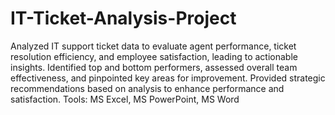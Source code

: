# IT-Ticket-Analysis-Project
Analyzed IT support ticket data to evaluate agent performance, ticket resolution efficiency, and employee satisfaction, leading to actionable insights.
Identified top and bottom performers, assessed overall team effectiveness, and pinpointed key areas for improvement.
Provided strategic recommendations based on analysis to enhance performance and satisfaction.
Tools: MS Excel, MS PowerPoint, MS Word
